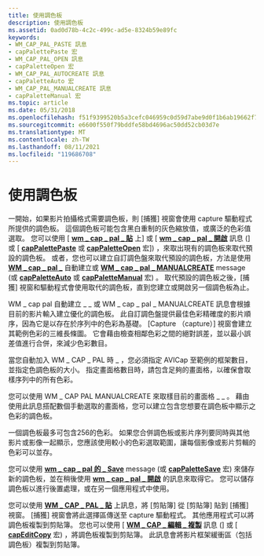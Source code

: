 ```yaml
---
title: 使用調色板
description: 使用調色板
ms.assetid: 0ad0d78b-4c2c-499c-ad5e-8324b59e89fc
keywords:
- WM_CAP_PAL_PASTE 訊息
- capPalettePaste 宏
- WM_CAP_PAL_OPEN 訊息
- capPaletteOpen 宏
- WM_CAP_PAL_AUTOCREATE 訊息
- capPaletteAuto 宏
- WM_CAP_PAL_MANUALCREATE 訊息
- capPaletteManual 宏
ms.topic: article
ms.date: 05/31/2018
ms.openlocfilehash: f51f9399520b5a3cefc046959c0d59d7abe9d0f1b6ab19662f750720afd16447
ms.sourcegitcommit: e6600f550f79bddfe58bd4696ac50dd52cb03d7e
ms.translationtype: MT
ms.contentlocale: zh-TW
ms.lasthandoff: 08/11/2021
ms.locfileid: "119686708"
---
```

# <a name="working-with-palettes"></a>使用調色板

一開始，如果影片拍攝格式需要調色板，則 [捕獲] 視窗會使用 capture 驅動程式所提供的調色板。 這個調色板可能包含黑白重制的灰色縮放值，或廣泛的色彩值選取。 您可以使用 [ [**wm \_ cap \_ pal \_ 貼**](wm-cap-pal-paste.md) 上] 或 [ [**wm \_ cap \_ pal \_ 開啟**](wm-cap-pal-open.md) 訊息 (] 或 [ [**capPalettePaste**](/windows/desktop/api/Vfw/nf-vfw-cappalettepaste) 或 [**capPaletteOpen**](/windows/desktop/api/Vfw/nf-vfw-cappaletteopen) 宏]) ，來取出現有的調色板來取代預設的調色板。 或者，您也可以建立自訂調色盤來取代預設的調色板，方法是使用 [**WM \_ cap \_ pal \_**](wm-cap-pal-autocreate.md) 自動建立或 [**WM \_ cap \_ pal \_ MANUALCREATE**](wm-cap-pal-manualcreate.md) message (或 [**capPaletteAuto**](/windows/desktop/api/Vfw/nf-vfw-cappaletteauto) 或 [**capPaletteManual**](/windows/desktop/api/Vfw/nf-vfw-cappalettemanual) 宏) 。 取代預設的調色板之後，[捕獲] 視窗和驅動程式會使用取代的調色板，直到您建立或開啟另一個調色板為止。

WM \_ cap pal 自動建立 \_ \_ 或 WM \_ cap \_ pal \_ MANUALCREATE 訊息會根據目前的影片輸入建立優化的調色板。 此自訂調色盤提供最佳色彩精確度的影片順序，因為它是以存在於序列中的色彩為基礎。 [Capture （capture）] 視窗會建立其範例色彩的三維長條圖。 它會藉由檢查相鄰色彩之間的絕對誤差，並以最小誤差值進行合併，來減少色彩數目。

當您自動加入 WM \_ CAP \_ PAL 時 \_ ，您必須指定 AVICap 至範例的框架數目，並指定色調色板的大小。 指定畫面格數目時，請包含足夠的畫面格，以確保會取樣序列中的所有色彩。

您可以使用 WM \_ CAP PAL MANUALCREATE 來取樣目前的畫面格 \_ \_ 。 藉由使用此訊息搭配數個手動選取的畫面格，您可以建立包含您想要在調色板中顯示之色彩的調色板。

一個調色板最多可包含256的色彩。 如果您合併調色板或影片序列要同時與其他影片或影像一起顯示，您應該使用較小的色彩選取範圍，讓每個影像或影片剪輯的色彩可以並存。

您可以使用 [**wm \_ cap \_ pal 的 \_ Save**](wm-cap-pal-save.md) message (或 [**capPaletteSave**](/windows/desktop/api/Vfw/nf-vfw-cappalettesave) 宏) 來儲存新的調色板，並在稍後使用 [**wm \_ cap \_ pal \_ 開啟**](wm-cap-pal-open.md) 的訊息來取得它。 您可以儲存調色板以進行後置處理，或在另一個應用程式中使用。

您可以使用 [**WM \_ CAP \_ PAL \_ 貼**](wm-cap-pal-paste.md) 上訊息，將 [剪貼簿] 從 [剪貼簿] 貼到 [捕獲] 視窗。 [捕獲] 視窗會將此選擇區傳送至 capture 驅動程式。 其他應用程式可以將調色板複製到剪貼簿。 您也可以使用 [ [**WM \_ CAP \_ 編輯 \_ 複製**](wm-cap-edit-copy.md) 訊息 (] 或 [ [**capEditCopy**](/windows/desktop/api/Vfw/nf-vfw-capeditcopy) 宏) ，將調色板複製到剪貼簿。 此訊息會將影片框架緩衝區（包括調色板）複製到剪貼簿。

 

 





